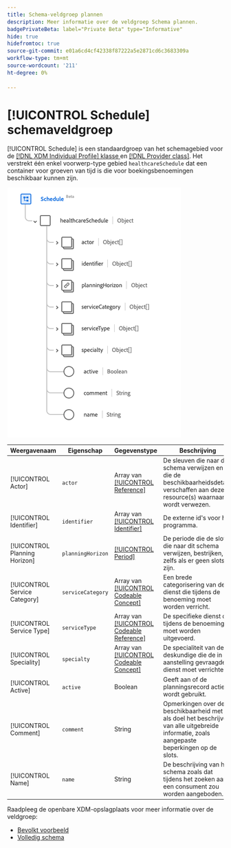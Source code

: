 ```yaml
---
title: Schema-veldgroep plannen
description: Meer informatie over de veldgroep Schema plannen.
badgePrivateBeta: label="Private Beta" type="Informative"
hide: true
hidefromtoc: true
source-git-commit: e01a6cd4cf42338f87222a5e2871cd6c3683309a
workflow-type: tm+mt
source-wordcount: '211'
ht-degree: 0%

---
```


# [!UICONTROL Schedule] schemaveldgroep

[!UICONTROL Schedule] is een standaardgroep van het schemagebied voor de [[!DNL XDM Individual Profile]  klasse ](../../classes/individual-profile.md) en [[!DNL Provider class]](../../classes/provider.md). Het verstrekt één enkel voorwerp-type gebied `healthcareSchedule` dat een container voor groeven van tijd is die voor boekingsbenoemingen beschikbaar kunnen zijn.

![ de groepsstructuur van het Gebied ](../../images/field-groups/schedule.png)

| Weergavenaam | Eigenschap | Gegevenstype | Beschrijving |
| --- | --- | --- | --- |
| [!UICONTROL Actor] | `actor` | Array van [[!UICONTROL Reference]](../../data-types/healthcare/reference.md) | De sleuven die naar dit schema verwijzen en die de beschikbaarheidsdetails verschaffen aan deze resource(s) waarnaar wordt verwezen. |
| [!UICONTROL Identifier] | `identifier` | Array van [[!UICONTROL Identifier]](../../data-types/healthcare/identifier.md) | De externe id&#39;s voor het programma. |
| [!UICONTROL Planning Horizon] | `planningHorizon` | [[!UICONTROL Period]](../../data-types/healthcare/period.md) | De periode die de slots die naar dit schema verwijzen, bestrijken, zelfs als er geen slots zijn. |
| [!UICONTROL Service Category] | `serviceCategory` | Array van [[!UICONTROL Codeable Concept]](../../data-types/healthcare/codeable-concept.md) | Een brede categorisering van de dienst die tijdens de benoeming moet worden verricht. |
| [!UICONTROL Service Type] | `serviceType` | Array van [[!UICONTROL Codeable Reference]](../../data-types/healthcare/codeable-reference.md) | De specifieke dienst die tijdens de benoeming moet worden uitgevoerd. |
| [!UICONTROL Speciality] | `specialty` | Array van [[!UICONTROL Codeable Concept]](../../data-types/healthcare/codeable-concept.md) | De specialiteit van de deskundige die de in de aanstelling gevraagde dienst moet verrichten. |
| [!UICONTROL Active] | `active` | Boolean | Geeft aan of de planningsrecord actief wordt gebruikt. |
| [!UICONTROL Comment] | `comment` | String | Opmerkingen over de beschikbaarheid met als doel het beschrijven van alle uitgebreide informatie, zoals aangepaste beperkingen op de slots. |
| [!UICONTROL Name] | `name` | String | De beschrijving van het schema zoals dat tijdens het zoeken aan een consument zou worden aangeboden. |

Raadpleeg de openbare XDM-opslagplaats voor meer informatie over de veldgroep:

* [ Bevolkt voorbeeld ](https://github.com/adobe/xdm/blob/master/extensions/industry/healthcare/fhir/fieldgroups/schedule.example.1.json)
* [ Volledig schema ](https://github.com/adobe/xdm/blob/master/extensions/industry/healthcare/fhir/fieldgroups/schedule.schema.json)
